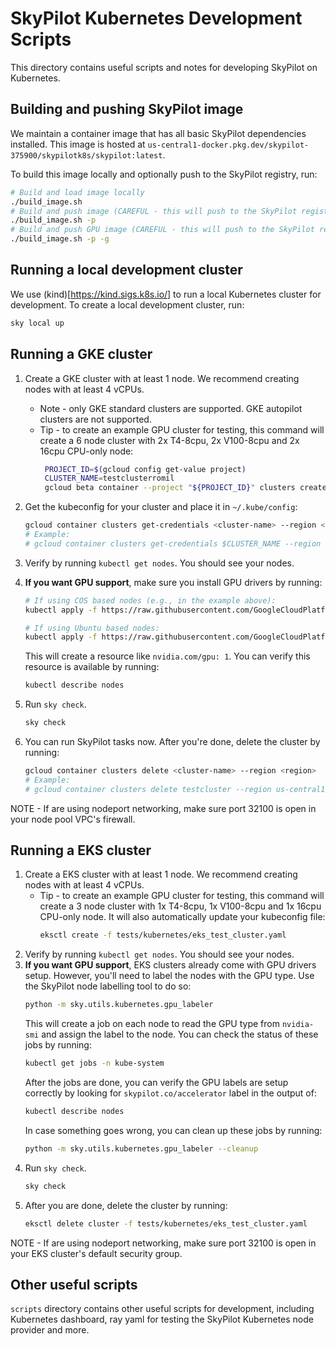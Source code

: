# SkyPilot Kubernetes Development Scripts

This directory contains useful scripts and notes for developing SkyPilot on Kubernetes. 

## Building and pushing SkyPilot image

We maintain a container image that has all basic SkyPilot dependencies installed. 
This image is hosted at `us-central1-docker.pkg.dev/skypilot-375900/skypilotk8s/skypilot:latest`.

To build this image locally and optionally push to the SkyPilot registry, run:
```bash
# Build and load image locally
./build_image.sh
# Build and push image (CAREFUL - this will push to the SkyPilot registry!)
./build_image.sh -p
# Build and push GPU image (CAREFUL - this will push to the SkyPilot registry!)
./build_image.sh -p -g
```

## Running a local development cluster
We use (kind)[https://kind.sigs.k8s.io/] to run a local Kubernetes cluster 
for development. To create a local development cluster, run:

```bash 
sky local up
```

## Running a GKE cluster
1. Create a GKE cluster with at least 1 node. We recommend creating nodes with at least 4 vCPUs.
   * Note - only GKE standard clusters are supported. GKE autopilot clusters are not supported.
   * Tip - to create an example GPU cluster for testing, this command will create a 6 node cluster with 2x T4-8cpu, 2x V100-8cpu and 2x 16cpu CPU-only node:
     ```bash
      PROJECT_ID=$(gcloud config get-value project)
      CLUSTER_NAME=testclusterromil
      gcloud beta container --project "${PROJECT_ID}" clusters create "${CLUSTER_NAME}" --zone "us-central1-c" --no-enable-basic-auth --cluster-version "1.29.1-gke.1589020" --release-channel "regular" --machine-type "n1-standard-8" --accelerator "type=nvidia-tesla-t4,count=1" --image-type "COS_CONTAINERD" --disk-type "pd-balanced" --disk-size "100" --metadata disable-legacy-endpoints=true --scopes "https://www.googleapis.com/auth/devstorage.read_only","https://www.googleapis.com/auth/logging.write","https://www.googleapis.com/auth/monitoring","https://www.googleapis.com/auth/servicecontrol","https://www.googleapis.com/auth/service.management.readonly","https://www.googleapis.com/auth/trace.append" --num-nodes "2" --logging=SYSTEM,WORKLOAD --monitoring=SYSTEM --enable-ip-alias --network "projects/${PROJECT_ID}/global/networks/default" --subnetwork "projects/${PROJECT_ID}/regions/us-central1/subnetworks/default" --no-enable-intra-node-visibility --default-max-pods-per-node "110" --security-posture=standard --workload-vulnerability-scanning=disabled --no-enable-master-authorized-networks --addons HorizontalPodAutoscaling,HttpLoadBalancing,GcePersistentDiskCsiDriver --enable-autoupgrade --enable-autorepair --max-surge-upgrade 1 --max-unavailable-upgrade 0 --enable-managed-prometheus --enable-shielded-nodes --node-locations "us-central1-c" && gcloud beta container --project "${PROJECT_ID}" node-pools create "v100" --cluster "${CLUSTER_NAME}" --zone "us-central1-c" --machine-type "n1-standard-8" --accelerator "type=nvidia-tesla-v100,count=1" --image-type "COS_CONTAINERD" --disk-type "pd-balanced" --disk-size "100" --metadata disable-legacy-endpoints=true --scopes "https://www.googleapis.com/auth/devstorage.read_only","https://www.googleapis.com/auth/logging.write","https://www.googleapis.com/auth/monitoring","https://www.googleapis.com/auth/servicecontrol","https://www.googleapis.com/auth/service.management.readonly","https://www.googleapis.com/auth/trace.append" --num-nodes "2" --enable-autoupgrade --enable-autorepair --max-surge-upgrade 1 --max-unavailable-upgrade 0 --node-locations "us-central1-c" && gcloud beta container --project "${PROJECT_ID}" node-pools create "largecpu" --cluster "${CLUSTER_NAME}" --zone "us-central1-c" --machine-type "n1-standard-16" --image-type "COS_CONTAINERD" --disk-type "pd-balanced" --disk-size "100" --metadata disable-legacy-endpoints=true --scopes "https://www.googleapis.com/auth/devstorage.read_only","https://www.googleapis.com/auth/logging.write","https://www.googleapis.com/auth/monitoring","https://www.googleapis.com/auth/servicecontrol","https://www.googleapis.com/auth/service.management.readonly","https://www.googleapis.com/auth/trace.append" --num-nodes "2" --enable-autoupgrade --enable-autorepair --max-surge-upgrade 1 --max-unavailable-upgrade 0 --node-locations "us-central1-c"
      ```
2. Get the kubeconfig for your cluster and place it in `~/.kube/config`:
   ```bash
   gcloud container clusters get-credentials <cluster-name> --region <region>
   # Example:
   # gcloud container clusters get-credentials $CLUSTER_NAME --region us-central1-c
   ```
3. Verify by running `kubectl get nodes`. You should see your nodes.
4. **If you want GPU support**, make sure you install GPU drivers by running:
   ```bash
   # If using COS based nodes (e.g., in the example above):
   kubectl apply -f https://raw.githubusercontent.com/GoogleCloudPlatform/container-engine-accelerators/master/nvidia-driver-installer/cos/daemonset-preloaded.yaml
   
   # If using Ubuntu based nodes:
   kubectl apply -f https://raw.githubusercontent.com/GoogleCloudPlatform/container-engine-accelerators/master/nvidia-driver-installer/ubuntu/daemonset-preloaded.yaml
   ```
   This will create a resource like `nvidia.com/gpu: 1`. You can verify this resource is available by running:
   ```bash
   kubectl describe nodes
   ```
5. Run `sky check`.
   ```bash
   sky check
   ```

6. You can run SkyPilot tasks now. After you're done, delete the cluster by running:
   ```bash
   gcloud container clusters delete <cluster-name> --region <region>
   # Example:
   # gcloud container clusters delete testcluster --region us-central1-c
   ```
NOTE - If are using nodeport networking, make sure port 32100 is open in your node pool VPC's firewall.

## Running a EKS cluster
1. Create a EKS cluster with at least 1 node. We recommend creating nodes with at least 4 vCPUs.
   * Tip - to create an example GPU cluster for testing, this command will create a 3 node cluster with 1x T4-8cpu, 1x V100-8cpu and 1x 16cpu CPU-only node. It will also automatically update your kubeconfig file:
     ```bash
     eksctl create -f tests/kubernetes/eks_test_cluster.yaml
     ```
2. Verify by running `kubectl get nodes`. You should see your nodes.
3. **If you want GPU support**, EKS clusters already come with GPU drivers setup. However, you'll need to label the nodes with the GPU type. Use the SkyPilot node labelling tool to do so:
   ```bash
   python -m sky.utils.kubernetes.gpu_labeler
   ```
   This will create a job on each node to read the GPU type from `nvidia-smi` and assign the label to the node. You can check the status of these jobs by running:
   ```bash
   kubectl get jobs -n kube-system
   ```
   After the jobs are done, you can verify the GPU labels are setup correctly by looking for `skypilot.co/accelerator` label in the output of:
   ```bash
   kubectl describe nodes
   ```
   In case something goes wrong, you can clean up these jobs by running:
   ```bash
   python -m sky.utils.kubernetes.gpu_labeler --cleanup
   ```
5. Run `sky check`.
   ```bash
   sky check
   ```
5. After you are done, delete the cluster by running:
   ```bash
   eksctl delete cluster -f tests/kubernetes/eks_test_cluster.yaml
   ```

NOTE - If are using nodeport networking, make sure port 32100 is open in your EKS cluster's default security group.

## Other useful scripts
`scripts` directory contains other useful scripts for development, including 
Kubernetes dashboard, ray yaml for testing the SkyPilot Kubernetes node provider 
and more.
